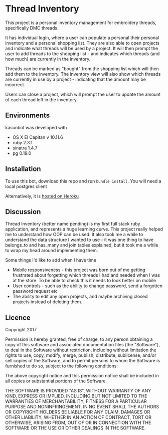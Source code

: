 # Thread Inventory

This project is a personal inventory management for embroidery threads, specifically DMC threads.

It has individual login, where a user can populate a personal their personal inventory and a personal shopping list. They are also able to open projects and indicate what threads will be used by a project. It will then prompt the user to add threads to the shopping list - and indicates which threads (and how much) are currently in the inventory.

Threads can be marked as "bought" from the shopping list which will then add them to the inventory. The inventory view will also show which threads are currently in use by a project - indicating that the amount may be incorrect.

Users can close a project, which will prompt the user to update the amount of each thread left in the inventory.

## Environments

kasunbot was developed with
- OS X El Capitan v 10.11.6
- ruby 2.3.1
- sinatra 1.4.7
- pg 0.19.0

## Installation

To use this bot, download this repo and run `bundle install`. You will need a local postgres client

Alternatively, it is [hosted on Heroku](https://fast-bayou-63859.herokuapp.com/entrypage)

## Discussion

Thread Inventory (better name pending) is my first full stack ruby application, and represents a huge learning curve. This project really helped me to understand how OOP can be used. It also took me a while to understand the data structure I wanted to use - it was one thing to have belongs_to and has_many and join tables explained, but it took me a while to wrap my head around implementing them.

Some things I'd like to add when I have time
- Mobile responsiveness - this project was born out of me getting frustrated about forgetting which threads I had and needed when I was at the store. To be able to check this it needs to look better on mobile
- User controls - such as the ability to change password, send a forgotten password request etc
- The ability to edit any open projects, and maybe archiving closed projects instead of deleting them.

## Licence

Copyright 2017

Permission is hereby granted, free of charge, to any person obtaining a copy of this software and associated documentation files (the "Software"), to deal in the Software without restriction, including without limitation the rights to use, copy, modify, merge, publish, distribute, sublicense, and/or sell copies of the Software, and to permit persons to whom the Software is furnished to do so, subject to the following conditions:

The above copyright notice and this permission notice shall be included in all copies or substantial portions of the Software.

THE SOFTWARE IS PROVIDED "AS IS", WITHOUT WARRANTY OF ANY KIND, EXPRESS OR IMPLIED, INCLUDING BUT NOT LIMITED TO THE WARRANTIES OF MERCHANTABILITY, FITNESS FOR A PARTICULAR PURPOSE AND NONINFRINGEMENT. IN NO EVENT SHALL THE AUTHORS OR COPYRIGHT HOLDERS BE LIABLE FOR ANY CLAIM, DAMAGES OR OTHER LIABILITY, WHETHER IN AN ACTION OF CONTRACT, TORT OR OTHERWISE, ARISING FROM, OUT OF OR IN CONNECTION WITH THE SOFTWARE OR THE USE OR OTHER DEALINGS IN THE SOFTWARE.

